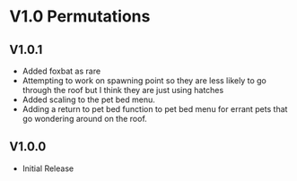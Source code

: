 # V1.0 Permutations

## V1.0.1
* Added foxbat as rare
* Attempting to work on spawning point so they are less likely to go through the roof but I think they are just using hatches
* Added scaling to the pet bed menu.
* Adding a return to pet bed function to pet bed menu for errant pets that go wondering around on the roof. 

## V1.0.0
* Initial Release